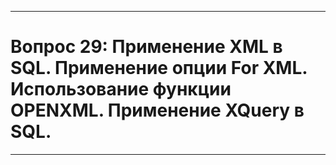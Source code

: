 ---

# Вопрос 29: Применение XML в SQL. Применение опции For XML. Использование функции OPENXML. Применение XQuery в SQL.

---